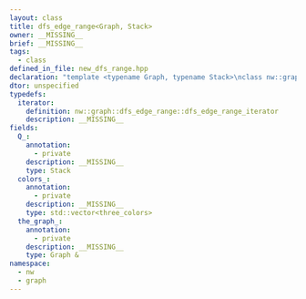 ```yaml
---
layout: class
title: dfs_edge_range<Graph, Stack>
owner: __MISSING__
brief: __MISSING__
tags:
  - class
defined_in_file: new_dfs_range.hpp
declaration: "template <typename Graph, typename Stack>\nclass nw::graph::dfs_edge_range;"
dtor: unspecified
typedefs:
  iterator:
    definition: nw::graph::dfs_edge_range::dfs_edge_range_iterator
    description: __MISSING__
fields:
  Q_:
    annotation:
      - private
    description: __MISSING__
    type: Stack
  colors_:
    annotation:
      - private
    description: __MISSING__
    type: std::vector<three_colors>
  the_graph_:
    annotation:
      - private
    description: __MISSING__
    type: Graph &
namespace:
  - nw
  - graph
---
```

